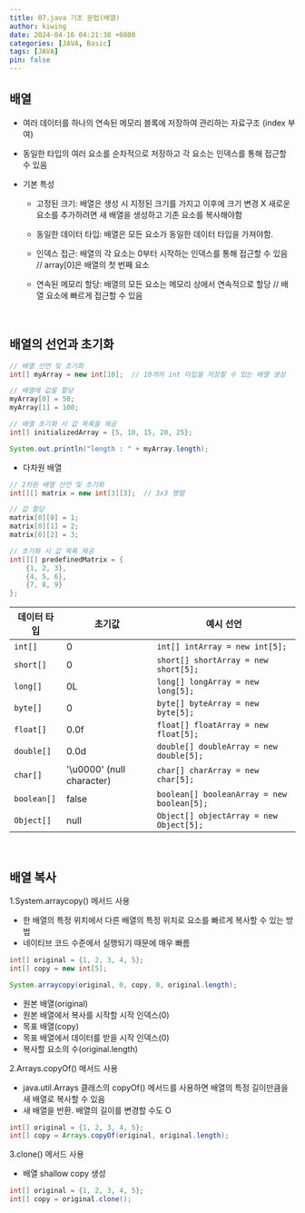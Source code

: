 ```yaml
---
title: 07.java 기초 문법(배열)
author: kiwing
date: 2024-04-16 04:21:38 +0800
categories: [JAVA, Basic]
tags: [JAVA]
pin: false
---
```


## 배열

- 여러 데이터를 하나의 연속된 메모리 블록에 저장하여 관리하는 자료구조 (index 부여)
- 동일한 타입의 여러 요소를 순차적으로 저장하고 각 요소는 인덱스를 통해 접근할 수 있음

- 기본 특성
    - 고정된 크기: 배열은 생성 시 지정된 크기를 가지고 이후에 크기 변경 X  새로운 요소를 추가하려면 새 배열을 생성하고 기존 요소를 복사해야함

    - 동일한 데이터 타입: 배열은 모든 요소가 동일한 데이터 타입을 가져야함. 

    - 인덱스 접근: 배열의 각 요소는 0부터 시작하는 인덱스를 통해 접근할 수 있음   // array[0]은 배열의 첫 번째 요소

    - 연속된 메모리 할당: 배열의 모든 요소는 메모리 상에서 연속적으로 할당   // 배열 요소에 빠르게 접근할 수 있음

<br>

## 배열의 선언과 초기화

```java
// 배열 선언 및 초기화
int[] myArray = new int[10];  // 10개의 int 타입을 저장할 수 있는 배열 생성

// 배열에 값을 할당
myArray[0] = 50;
myArray[1] = 100;

// 배열 초기화 시 값 목록을 제공
int[] initializedArray = {5, 10, 15, 20, 25};

System.out.println("length : " + myArray.length);
```

- 다차원 배열

```java
// 2차원 배열 선언 및 초기화
int[][] matrix = new int[3][3];  // 3x3 행렬

// 값 할당
matrix[0][0] = 1;
matrix[0][1] = 2;
matrix[0][2] = 3;

// 초기화 시 값 목록 제공
int[][] predefinedMatrix = {
    {1, 2, 3},
    {4, 5, 6},
    {7, 8, 9}
};
```

| 데이터 타입 | 초기값 | 예시 선언 |
|------------|--------|-----------|
| `int[]`    | 0      | `int[] intArray = new int[5];` |
| `short[]`  | 0      | `short[] shortArray = new short[5];` |
| `long[]`   | 0L     | `long[] longArray = new long[5];` |
| `byte[]`   | 0      | `byte[] byteArray = new byte[5];` |
| `float[]`  | 0.0f   | `float[] floatArray = new float[5];` |
| `double[]` | 0.0d   | `double[] doubleArray = new double[5];` |
| `char[]`   | '\u0000' (null character) | `char[] charArray = new char[5];` |
| `boolean[]`| false  | `boolean[] booleanArray = new boolean[5];` |
| `Object[]` | null   | `Object[] objectArray = new Object[5];` |

<br>

## 배열 복사

1.System.arraycopy() 메서드 사용

- 한 배열의 특정 위치에서 다른 배열의 특정 위치로 요소를 빠르게 복사할 수 있는 방법
- 네이티브 코드 수준에서 실행되기 때문에 매우 빠름

```java
int[] original = {1, 2, 3, 4, 5};
int[] copy = new int[5];

System.arraycopy(original, 0, copy, 0, original.length);
```
- 원본 배열(original)
- 원본 배열에서 복사를 시작할 시작 인덱스(0)
- 목표 배열(copy)
- 목표 배열에서 데이터를 받을 시작 인덱스(0)
- 복사할 요소의 수(original.length)

2.Arrays.copyOf() 메서드 사용

- java.util.Arrays 클래스의 copyOf() 메서드를 사용하면 배열의 특정 길이만큼을 새 배열로 복사할 수 있음
- 새 배열을 반환. 배열의 길이를 변경할 수도 O

```java
int[] original = {1, 2, 3, 4, 5};
int[] copy = Arrays.copyOf(original, original.length);
```

3.clone() 메서드 사용

- 배열 shallow copy 생성

```java
int[] original = {1, 2, 3, 4, 5};
int[] copy = original.clone();
```

[nodejs]: https://nodejs.org/
[starter]: https://github.com/cotes2020/chirpy-starter
[pages-workflow-src]: https://docs.github.com/en/pages/getting-started-with-github-pages/configuring-a-publishing-source-for-your-github-pages-site#publishing-with-a-custom-github-actions-workflow
[latest-tag]: https://github.com/cotes2020/jekyll-theme-chirpy/tags
